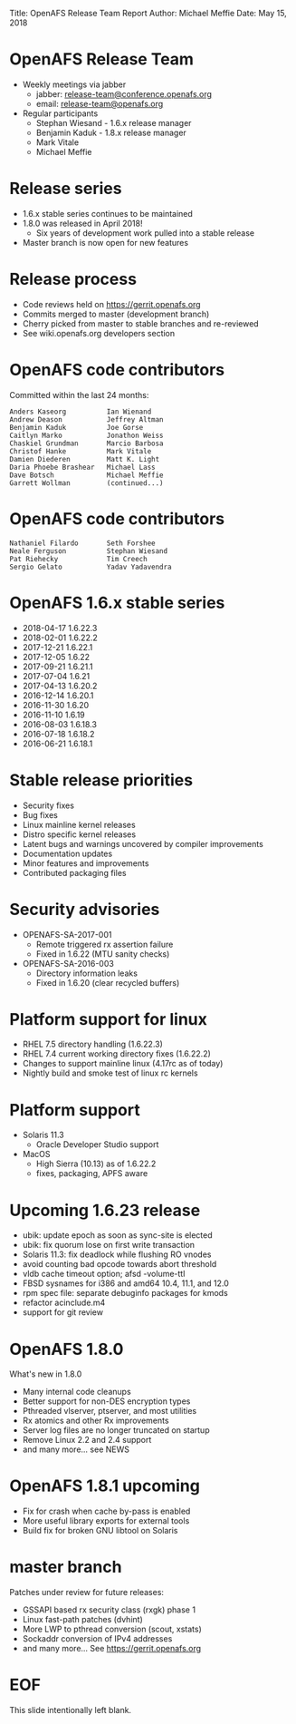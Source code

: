 Title: OpenAFS Release Team Report
Author: Michael Meffie
Date: May 15, 2018

OpenAFS Release Team
====================

* Weekly meetings via jabber
  - jabber: release-team@conference.openafs.org
  - email: release-team@openafs.org
* Regular participants
  - Stephan Wiesand - 1.6.x release manager
  - Benjamin Kaduk - 1.8.x release manager
  - Mark Vitale
  - Michael Meffie

Release series
==============

* 1.6.x stable series continues to be maintained
* 1.8.0 was released in April 2018!
  - Six years of development work pulled into a stable release
* Master branch is now open for new features

Release process
===============

* Code reviews held on https://gerrit.openafs.org
* Commits merged to master (development branch)
* Cherry picked from master to stable branches and re-reviewed
* See wiki.openafs.org developers section

OpenAFS code contributors
=========================

Committed within the last 24 months:

    Anders Kaseorg          Ian Wienand
    Andrew Deason           Jeffrey Altman
    Benjamin Kaduk          Joe Gorse
    Caitlyn Marko           Jonathon Weiss
    Chaskiel Grundman       Marcio Barbosa
    Christof Hanke          Mark Vitale
    Damien Diederen         Matt K. Light
    Daria Phoebe Brashear   Michael Lass
    Dave Botsch             Michael Meffie
    Garrett Wollman         (continued...)

OpenAFS code contributors
=========================

    Nathaniel Filardo       Seth Forshee
    Neale Ferguson          Stephan Wiesand
    Pat Riehecky            Tim Creech
    Sergio Gelato           Yadav Yadavendra


OpenAFS 1.6.x stable series
===========================

* 2018-04-17 1.6.22.3
* 2018-02-01 1.6.22.2
* 2017-12-21 1.6.22.1
* 2017-12-05 1.6.22
* 2017-09-21 1.6.21.1
* 2017-07-04 1.6.21
* 2017-04-13 1.6.20.2
* 2016-12-14 1.6.20.1
* 2016-11-30 1.6.20
* 2016-11-10 1.6.19
* 2016-08-03 1.6.18.3
* 2016-07-18 1.6.18.2
* 2016-06-21 1.6.18.1

Stable release priorities
=========================

* Security fixes
* Bug fixes
* Linux mainline kernel releases
* Distro specific kernel releases
* Latent bugs and warnings uncovered by compiler improvements
* Documentation updates
* Minor features and improvements
* Contributed packaging files

Security advisories
===================

* OPENAFS-SA-2017-001
  * Remote triggered rx assertion failure
  * Fixed in 1.6.22 (MTU sanity checks)
* OPENAFS-SA-2016-003
  * Directory information leaks
  * Fixed in 1.6.20 (clear recycled buffers)

Platform support for linux
==========================

* RHEL 7.5 directory handling (1.6.22.3)
* RHEL 7.4 current working directory fixes (1.6.22.2)
* Changes to support mainline linux (4.17rc as of today)
* Nightly build and smoke test of linux rc kernels

Platform support
================

* Solaris 11.3
  - Oracle Developer Studio support
* MacOS
  - High Sierra (10.13) as of 1.6.22.2
  - fixes, packaging, APFS aware

Upcoming 1.6.23 release
=======================

* ubik: update epoch as soon as sync-site is elected
* ubik: fix quorum lose on first write transaction
* Solaris 11.3: fix deadlock while flushing RO vnodes
* avoid counting bad opcode towards abort threshold
* vldb cache timeout option; afsd -volume-ttl
* FBSD sysnames for i386 and amd64 10.4, 11.1, and 12.0
* rpm spec file: separate debuginfo packages for kmods
* refactor acinclude.m4
* support for git review

OpenAFS 1.8.0
=============

What's new in 1.8.0

* Many internal code cleanups
* Better support for non-DES encryption types
* Pthreaded vlserver, ptserver, and most utilities
* Rx atomics and other Rx improvements
* Server log files are no longer truncated on startup
* Remove Linux 2.2 and 2.4 support
* and many more... see NEWS

OpenAFS 1.8.1 upcoming
======================

* Fix for crash when cache by-pass is enabled
* More useful library exports for external tools
* Build fix for broken GNU libtool on Solaris

master branch
=============

Patches under review for future releases:

* GSSAPI based rx security class (rxgk) phase 1
* Linux fast-path patches (dvhint)
* More LWP to pthread conversion (scout, xstats)
* Sockaddr conversion of IPv4 addresses
* and many more... See https://gerrit.openafs.org

EOF
===

This slide intentionally left blank.
 

